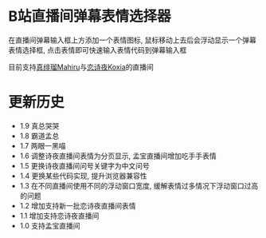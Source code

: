 # B站直播间弹幕表情选择器

在直播间弹幕输入框上方添加一个表情图标, 鼠标移动上去后会浮动显示一个弹幕表情选择框, 点击表情即可快速输入表情代码到弹幕输入框

目前支持[真绯瑠Mahiru](https://live.bilibili.com/21672024)与[恋诗夜Koxia](https://live.bilibili.com/23260932)的直播间

# 更新历史
* 1.9 真总哭哭
* 1.8 霸道孟总
* 1.7 两眼一黑喵
* 1.6 调整诗夜直播间表情为分页显示, 孟宝直播间增加吃手手表情
* 1.5 更换诗夜直播间问号关键字为中文问号
* 1.4 更换某些代码实现, 提升浏览器兼容性
* 1.3 在不同直播间使用不同的浮动窗口宽度, 缓解表情过多情况下浮动窗口过高的问题
* 1.2 增加支持新一批恋诗夜直播间表情
* 1.1 增加支持恋诗夜直播间
* 1.0 支持孟宝直播间
